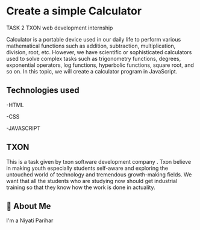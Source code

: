 
#   Create a simple Calculator
TASK 2  TXON web development internship    

 Calculator is a portable device used in our daily life to perform various mathematical functions such as addition, subtraction, multiplication, division, root, etc. However, we have scientific or sophisticated calculators used to solve complex tasks such as trigonometry functions, degrees, exponential operators, log functions, hyperbolic functions, square root, and so on. In this topic, we will create a calculator program in JavaScript.


## Technologies used
-HTML

-CSS

-JAVASCRIPT
 

## TXON

This is a task given by txon software development company .
Txon believe in making youth especially students  self-aware and exploring the untouched world of technology and tremendous growth-making fields. We want that all the students who are studying now should get industrial training so that they know how the work is done in actuality.
## 🚀 About Me
I'm a Niyati Parihar

